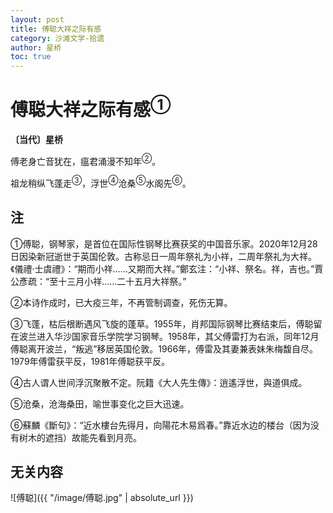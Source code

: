```yaml
---
layout: post
title: 傅聪大祥之际有感
category: 沙滩文学-拾遗
author: 星桥
toc: true
---
```


# 傅聪大祥之际有感<sup>①</sup>

**〔当代〕星桥**

傅老身亡音犹在，瘟君涌漫不知年<sup>②</sup>。

祖龙稍纵飞蓬走<sup>③</sup>，浮世<sup>④</sup>沧桑<sup>⑤</sup>水阁先<sup>⑥</sup>。

## 注

①傅聪，钢琴家，是首位在国际性钢琴比赛获奖的中国音乐家。2020年12月28日因染新冠逝世于英国伦敦。古称忌日一周年祭礼为小祥，二周年祭礼为大祥。《儀禮·士虞禮》：“期而小祥……又期而大祥。”鄭玄注：“小祥、祭名。祥，吉也。”賈公彥疏：“至十三月小祥……二十五月大祥祭。”

②本诗作成时，已大疫三年，不再管制调查，死伤无算。

③飞蓬，枯后根断遇风飞旋的蓬草。1955年，肖邦国际钢琴比赛结束后，傅聪留在波兰进入华沙国家音乐学院学习钢琴。1958年，其父傅雷打为右派，同年12月傅聪离开波兰，“叛逃”移居英国伦敦。1966年，傅雷及其妻兼表妹朱梅馥自尽。1979年傅雷获平反，1981年傅聪获平反。

④古人谓人世间浮沉聚散不定。阮籍《大人先生傳》：逍遙浮世，與道俱成。

⑤沧桑，沧海桑田，喻世事变化之巨大迅速。

⑥蘇麟《斷句》：“近水樓台先得月，向陽花木易爲春。”靠近水边的楼台（因为没有树木的遮挡）故能先看到月亮。

## 无关内容

![傅聪]({{ "/image/傅聪.jpg" | absolute_url }})
